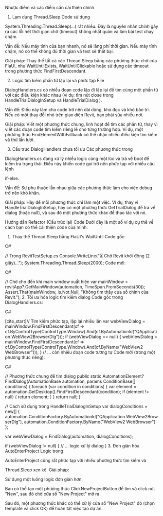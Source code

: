 Nhược điểm và các điểm cần cải thiện chính
1. Lạm dụng Thread.Sleep
Code sử dụng 

System.Threading.Thread.Sleep(...) rất nhiều. Đây là nguyên nhân chính gây ra các lỗi hết thời gian chờ (timeout) không nhất quán và làm bài test chạy chậm.

Vấn đề: Nếu máy tính của bạn nhanh, nó sẽ lãng phí thời gian. Nếu máy tính chậm, nó có thể không đủ thời gian và test sẽ thất bại.

Giải pháp: Thay thế tất cả các Thread.Sleep bằng các phương thức chờ của FlaUI, như WaitUntilExists, WaitUntilClickable hoặc sử dụng các timeout trong phương thức FindFirstDescendant.

2. Logic tìm kiếm phần tử lặp lại và phức tạp
File 

DialogHandlers.cs có nhiều đoạn code lặp đi lặp lại để tìm cùng một phần tử với các điều kiện khác nhau (ví dụ: tìm nút close trong HandleTrialDialogInSetup và HandleTrialDialog ).

Vấn đề: Điều này làm cho code trở nên dài dòng, khó đọc và khó bảo trì. Nếu có một thay đổi nhỏ trên giao diện Revit, bạn phải sửa nhiều nơi.

Giải pháp: Viết một phương thức chung, linh hoạt để tìm các phần tử, thay vì viết các đoạn code tìm kiếm riêng lẻ cho từng trường hợp. Ví dụ, một phương thức FindElementWithFallback có thể nhận nhiều điều kiện tìm kiếm và thử lần lượt.

3. Cấu trúc DialogHandlers chưa tối ưu
Các phương thức trong 

DialogHandlers.cs đang xử lý nhiều logic cùng một lúc và trả về bool để kiểm tra trạng thái. Điều này khiến code gọi trở nên phức tạp với nhiều câu lệnh 

if-else.

Vấn đề: Sự phụ thuộc lẫn nhau giữa các phương thức làm cho việc debug trở nên khó khăn.

Giải pháp: Hãy để mỗi phương thức chỉ làm một việc. Ví dụ, thay vì HandleTrialDialogInSetup, hãy có một phương thức GetTrialDialog để trả về dialog (hoặc null), và sau đó một phương thức khác để thao tác với nó.

Hướng dẫn Refactor (Cấu trúc lại) Code
Dưới đây là một số ví dụ cụ thể về cách bạn có thể cải thiện code của mình.

1. Thay thế Thread.Sleep bằng FlaUI's WaitUntil
Code gốc:

C#

// Trong RevitTestSetup.cs
Console.WriteLine("⏳ Chờ Revit khởi động (2 giây)...");
System.Threading.Thread.Sleep(2000);
Code mới:

C#

// Chờ cho đến khi main window xuất hiện
var mainWindow = revitApp?.GetMainWindow(automation, TimeSpan.FromSeconds(30));
Assert.That(mainWindow, Is.Not.Null, "Không tìm thấy cửa sổ chính của Revit.");
2. Tối ưu hóa logic tìm kiếm dialog
Code gốc trong DialogHandlers.cs:

C#

[cite_start]// Tìm kiếm phức tạp, lặp lại nhiều lần 
var webViewDialog = mainWindow.FindFirstDescendant(cf => 
    cf.ByControlType(ControlType.Window).And(cf.ByAutomationId("QApplication.WebView2BrowserDlg")));
if (webViewDialog == null)
{
    webViewDialog = mainWindow.FindFirstDescendant(cf => 
        cf.ByControlType(ControlType.Window).And(cf.ByName("WebView2 WebBrowser")));
}
// ... còn nhiều đoạn code tương tự
Code mới (trong một phương thức riêng):

C#

// Phương thức chung để tìm dialog
public static AutomationElement? FindDialog(AutomationBase automation, params ConditionBase[] conditions)
{
    foreach (var condition in conditions)
    {
        var element = automation.GetDesktop().FindFirstDescendant(condition);
        if (element != null)
        {
            return element;
        }
    }
    return null;
}

// Cách sử dụng trong HandleTrialDialogInSetup
var dialogConditions = new[] {
    automation.ConditionFactory.ByAutomationId("QApplication.WebView2BrowserDlg"),
    automation.ConditionFactory.ByName("WebView2 WebBrowser")
};

var webViewDialog = FindDialog(automation, dialogConditions);

if (webViewDialog != null)
{
    // ... logic xử lý dialog
}
3. Đơn giản hóa AutoEnterProject
Logic trong 

AutoEnterProject  cũng rất phức tạp với nhiều phương thức tìm kiếm và 

Thread.Sleep xen kẽ.
Giải pháp:

Sử dụng một luồng logic đơn giản hơn.

Bạn có thể tạo một phương thức ClickNewProjectButton để tìm và click nút "New", sau đó chờ cửa sổ "New Project" mở ra.

Sau đó, một phương thức khác có thể xử lý cửa sổ "New Project" đó (chọn template và click OK) để hoàn tất việc tạo dự án.

